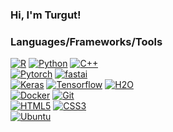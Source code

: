 
### Hi, I'm Turgut!


### Languages/Frameworks/Tools
[![R](https://img.shields.io/badge/-RStudio-00599C?style=flat&logo=r&link=https://github.com/henry090)](https://github.com/henry090)
[![Python](https://img.shields.io/badge/-Python-black?style=flat&logo=python&link=https://github.com/henry090)](https://github.com/henry090)
[![C++](https://img.shields.io/badge/-C++-black?style=flat&logo=c++&link=https://github.com/henry090)](https://github.com/henry090) <br>
[![Pytorch](https://img.shields.io/badge/-Pytorch-black?style=flat&logo=Pytorch&link=https://github.com/henry090)](https://github.com/henry090) 
[![fastai](https://img.shields.io/badge/-fastai-darkred?style=flat&logo=fastai&link=https://github.com/henry090)](https://github.com/henry090) <br>
[![Keras](https://img.shields.io/badge/-Keras-darkred?style=flat&logo=keras&link=https://github.com/henry090)](https://github.com/henry090) 
[![Tensorflow](https://img.shields.io/badge/-Tensorflow-gray?style=flat&logo=tensorflow&link=https://github.com/henry090)](https://github.com/henry090)
[![H2O](https://img.shields.io/badge/-H2O-yellow?style=flat&logo=h2o&link=https://github.com/henry090)](https://github.com/henry090) <br>
[![Docker](https://img.shields.io/badge/-Docker-black?style=flat&logo=docker&link=https://github.com/henry090)](https://github.com/henry090)
[![Git](https://img.shields.io/badge/-Git-black?style=flat&logo=git&link=https://github.com/henry090)](https://github.com/henry090) <br>
[![HTML5](https://img.shields.io/badge/-HTML5-E34F26?style=flat&logo=html5&logoColor=white&link=https://github.com/henry090)](https://github.com/henry090) 
[![CSS3](https://img.shields.io/badge/-CSS3-1572B6?style=flat&logo=css3&link=https://github.com/henry090)](https://github.com/henry090) <br>
[![Ubuntu](https://img.shields.io/badge/-ubuntu-black?style=flat&logo=ubuntu&link=https://github.com/henry090)](https://github.com/henry090)

